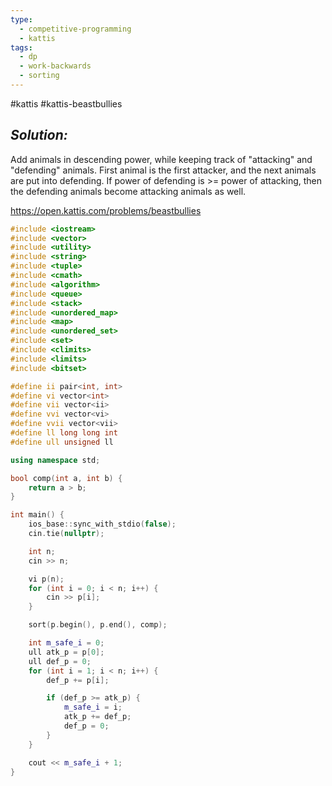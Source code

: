 ```yaml
---
type:
  - competitive-programming
  - kattis
tags:
  - dp
  - work-backwards
  - sorting
---
```

#kattis #kattis-beastbullies

## _Solution:_
Add animals in descending power, while keeping track of "attacking" and "defending" animals. First animal is the first attacker, and the next animals are put into defending. If power of defending is >= power of attacking, then the defending animals become attacking animals as well.

https://open.kattis.com/problems/beastbullies
```cpp
#include <iostream>
#include <vector>
#include <utility>
#include <string>
#include <tuple>
#include <cmath>
#include <algorithm>
#include <queue>
#include <stack>
#include <unordered_map>
#include <map>
#include <unordered_set>
#include <set>
#include <climits>
#include <limits>
#include <bitset>

#define ii pair<int, int>
#define vi vector<int>
#define vii vector<ii>
#define vvi vector<vi>
#define vvii vector<vii>
#define ll long long int
#define ull unsigned ll

using namespace std;

bool comp(int a, int b) {
    return a > b;
}

int main() {
    ios_base::sync_with_stdio(false);
    cin.tie(nullptr);

    int n;
    cin >> n;

    vi p(n);
    for (int i = 0; i < n; i++) {
        cin >> p[i];
    }

    sort(p.begin(), p.end(), comp);

    int m_safe_i = 0;
    ull atk_p = p[0];
    ull def_p = 0;
    for (int i = 1; i < n; i++) {
        def_p += p[i];

        if (def_p >= atk_p) {
            m_safe_i = i;
            atk_p += def_p;
            def_p = 0;
        }
    }

    cout << m_safe_i + 1;
}
```